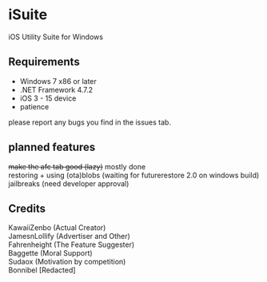 # iSuite
iOS Utility Suite for Windows

## Requirements  
 - Windows 7 x86 or later
 - .NET Framework 4.7.2
 - iOS 3 - 15 device 
 - patience
 
please report any bugs you find in the issues tab.

## planned features  
~~make the afc tab good (lazy)~~ mostly done  
restoring + using (ota)blobs (waiting for futurerestore 2.0 on windows build)  
jailbreaks (need developer approval)
## Credits
KawaiiZenbo (Actual Creator)  
JamesnLollify (Advertiser and Other)  
Fahrenheight (The Feature Suggester)  
Baggette (Moral Support)  
Sudaox (Motivation by competition)  
Bonnibel [Redacted]   

